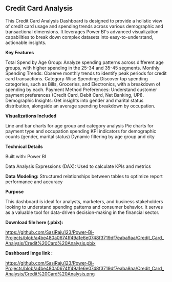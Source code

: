 
## Credit Card Analysis 

This Credit Card Analysis Dashboard is designed to provide a holistic view of credit card usage and spending trends across various demographic and transactional dimensions. It leverages Power BI's advanced visualization capabilities to break down complex datasets into easy-to-understand, actionable insights.


**Key Features**

Total Spend by Age Group: Analyze spending patterns across different age groups, with higher spending in the 25-34 and 35-45 segments.
Monthly Spending Trends: Observe monthly trends to identify peak periods for credit card transactions.
Category-Wise Spending: Discover top spending categories, such as Bills, Groceries, and Electronics, with a breakdown of spending by each.
Payment Method Preferences: Understand customer payment preferences (Credit Card, Debit Card, Net Banking, UPI).
Demographic Insights: Get insights into gender and marital status distribution, alongside an average spending breakdown by occupation.

**Visualizations Included**

Line and bar charts for age group and category analysis
Pie charts for payment type and occupation spending
KPI indicators for demographic counts (gender, marital status)
Dynamic filtering by age group and city

**Technical Details**

Built with: Power BI

Data Analysis Expressions (DAX): Used to calculate KPIs and metrics

**Data Modeling:** Structured relationships between tables to optimize report performance and accuracy

**Purpose**

This dashboard is ideal for analysts, marketers, and business stakeholders looking to understand spending patterns and consumer behavior. It serves as a valuable tool for data-driven decision-making in the financial sector.

**Download file here (.pbix):**

https://github.com/SasiRaju123/Power-Bi-Projects/blob/a4be480a0674ff49a1e6e0748f3719df7eaba9aa/Credit_Card_Analysis/Credit%20Card%20Analysis.pbix 

**Dashboard Imge link :**

https://github.com/SasiRaju123/Power-Bi-Projects/blob/a4be480a0674ff49a1e6e0748f3719df7eaba9aa/Credit_Card_Analysis/Credit%20Card%20Analysis.png 
